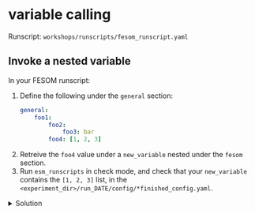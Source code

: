 variable calling
================

Runscript: `workshops/runscripts/fesom_runscript.yaml`

Invoke a nested variable
------------------------

In your FESOM runscript:

1. Define the following under the `general` section:
   ``` yaml
   general:
       foo1:
           foo2:
               foo3: bar
           foo4: [1, 2, 3]
   ```
2. Retreive the `foo4` value under a `new_variable` nested under the `fesom` section.
3. Run `esm_runscripts` in check mode, and check that your `new_variable` contains the `[1, 2, 3]` list, in the
   `<experiment_dir>/run_DATE/config/*finished_config.yaml`.

<details>
  <summary>Solution</summary>
  
  ``` yaml
  general:
      foo1:
          foo2:
              foo3: bar
          foo4: [1, 2, 3]
  fesom:
      new_variable: ${general.foo1.foo4}
  ```
</details>